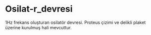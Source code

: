 # Osilat-r_devresi
1Hz frekans oluşturan osilatör devresi. Proteus çizimi ve delikli plaket üzerine kurulmuş hali mevcuttur. 
